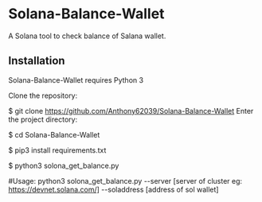 # Solana-Balance-Wallet
A Solana tool to check balance of Salana wallet. 

## Installation

Solana-Balance-Wallet requires Python 3

Clone the repository:

$ git clone https://github.com/Anthony62039/Solana-Balance-Wallet
Enter the project directory:

$ cd Solana-Balance-Wallet

$ pip3 install requirements.txt

$ python3 solona_get_balance.py

#Usage:
python3 solona_get_balance.py --server [server of cluster eg: https://devnet.solana.com/] --soladdress [address of sol wallet]



